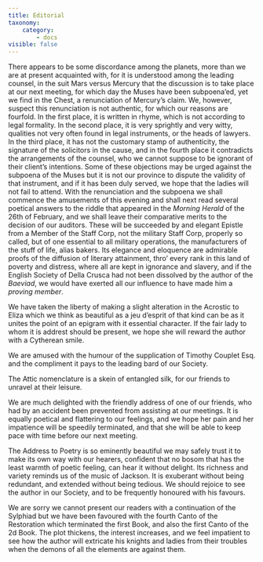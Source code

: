```yaml
---
title: Editorial
taxonomy:
    category:
        - docs
visible: false
---
```


There appears to be some discordance among the planets, more than we are at present acquainted with, for it is understood among the leading counsel, in the suit Mars versus Mercury that the discussion is to take place at our next meeting, for which day the Muses have been subpoena’ed, yet we find in the Chest, a renunciation of Mercury’s claim. We, however, suspect this renunciation is not authentic, for which our reasons are fourfold. In the first place, it is written in rhyme, which is not according to legal formality. In the second place, it is very sprightly and very witty, qualities not very often found in legal instruments, or the heads of lawyers. In the third place, it has not the customary stamp of authenticity, the signature of the solicitors in the cause, and in the fourth place it contradicts the arrangements of the counsel, who we cannot suppose to be ignorant of their client’s intentions. Some of these objections may be urged against the subpoena of the Muses but it is not our province to dispute the validity of that instrument, and if it has been duly served, we hope that the ladies will not fail to attend. With the renunciation and the subpoena we shall commence the amusements of this evening and shall next read several poetical answers to the riddle that appeared in the *Morning Herald* of the 26th of February, and we shall leave their comparative merits to the decision of our auditors. These will be succeeded by and elegant Epistle from a Member of the Staff Corp, not the military Staff Corp, properly so called, but of one essential to all military operations, the manufacturers of the stuff of life, alias bakers. Its elegance and eloquence are admirable proofs of the diffusion of literary attainment, thro’ every rank in this land of poverty and distress, where all are kept in ignorance and slavery, and if the English Society of Della Crusca had not been dissolved by the author of the *Baeviad*, we would have exerted all our influence to have made him a *proving member*.

We have taken the liberty of making a slight alteration in the Acrostic to Eliza which we think as beautiful as a jeu d’esprit of that kind can be as it unites the point of an epigram with it essential character. If the fair lady to whom it is addrest should be present, we hope she will reward the author with a Cytherean smile.

We are amused with the humour of the supplication of Timothy Couplet Esq. and the compliment it pays to the leading bard of our Society.

The Attic nomenclature is a skein of entangled silk, for our friends to unravel at their leisure.

We are much delighted with the friendly address of one of our friends, who had by an accident been prevented from assisting at our meetings. It is equally poetical and flattering to our feelings, and we hope her pain and her impatience will be speedily terminated, and that she will be able to keep pace with time before our next meeting.

The Address to Poetry is so eminently beautiful we may safely trust it to make its own way with our hearers, confident that no bosom that has the least warmth of poetic feeling, can hear it without delight. Its richness and variety reminds us of the music of Jackson. It is exuberant without being redundant, and extended without being tedious. We should rejoice to see the author in our Society, and to be frequently honoured with his favours.

We are sorry we cannot present our readers with a continuation of the Sylphiad but we have been favoured with the fourth Canto of the Restoration which terminated the first Book, and also the first Canto of the 2d Book. The plot thickens, the interest increases, and we feel impatient to see how the author will extricate his knights and ladies from their troubles when the demons of all the elements are against them.